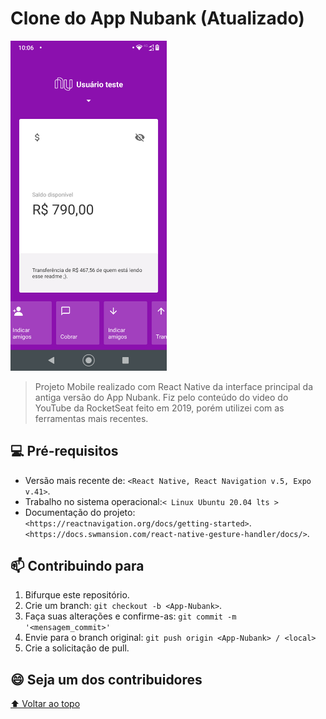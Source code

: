 # Clone do App Nubank (Atualizado)


<img width="250" src="src/assets/AppNubank.png" alt="App Nubank Básico">

> Projeto Mobile realizado com React Native da interface principal da antiga versão do App Nubank. Fiz pelo conteúdo do video do YouTube da RocketSeat feito em 2019, porém utilizei com as ferramentas mais recentes.  


## 💻 Pré-requisitos

* Versão mais recente de: 
`<React Native, React Navigation v.5, Expo v.41>`.
* Trabalho no sistema operacional:`< Linux Ubuntu 20.04 lts >`
* Documentação do projeto: 
`<https://reactnavigation.org/docs/getting-started>`.
`<https://docs.swmansion.com/react-native-gesture-handler/docs/>`.

## 📫 Contribuindo para <App-Nubank>

1. Bifurque este repositório.
2. Crie um branch: `git checkout -b <App-Nubank>`.
3. Faça suas alterações e confirme-as: `git commit -m '<mensagem_commit>'`
4. Envie para o branch original: `git push origin <App-Nubank> / <local>`
5. Crie a solicitação de pull.

## 😄 Seja um dos contribuidores<br>

[⬆ Voltar ao topo](#nome-do-projeto)<br>

